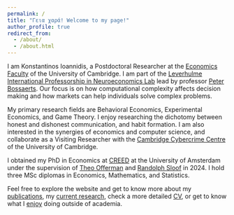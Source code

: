 ```yaml
---
permalink: /
title: "Γεια χαρά! Welcome to my page!"
author_profile: true
redirect_from: 
  - /about/
  - /about.html
---
```


I am Konstantinos Ioannidis, a Postdoctoral Researcher at the <a href="https://www.econ.cam.ac.uk/" target="_blank">Economics Faculty</a> of the University of Cambridge. I am part of the <a href="https://lipne.econ.cam.ac.uk/" target="_blank">Leverhulme International Professorship in Neuroeconomics Lab</a> lead by professor <a href="https://www.econ.cam.ac.uk/people/faculty/plb32" target="_blank">Peter Bossaerts</a>. Our focus is on how computational complexity affects decision making and how markets can help individuals solve complex problems.

My primary research fields are Behavioral Economics, Experimental Economics, and Game Theory. I enjoy researching the dichotomy between honest and dishonest communication, and habit formation. I am also interested in the synergies of economics and computer science, and collaborate as a Visiting Researcher with the <a href="https://www.cambridgecybercrime.uk/" target="_blank">Cambridge Cybercrime Centre</a> of the University of Cambridge.

I obtained my PhD in Economics at <a href="https://www.creedexperiment.nl/creed/peopleindex.php" target="_blank">CREED</a> at the University of Amsterdam under the supervision of <a href="https://www.uva.nl/en/profile/o/f/t.j.s.offerman/t.j.s.offerman.html" target="_blank">Theo Offerman</a> and <a href="https://www.uva.nl/en/profile/s/l/r.sloof/r.sloof.html" target="_blank">Randolph Sloof</a> in 2024. I hold three MSc diplomas in Economics, Mathematics, and Statistics.

Feel free to explore the website and get to know more about my <a href="/publications/">publications</a>, my <a href="/research/">current research</a>, check a more detailed [CV](/files/cv_ioannidis.pdf), or get to know what I <a href="/personal/">enjoy</a> doing outside of academia.